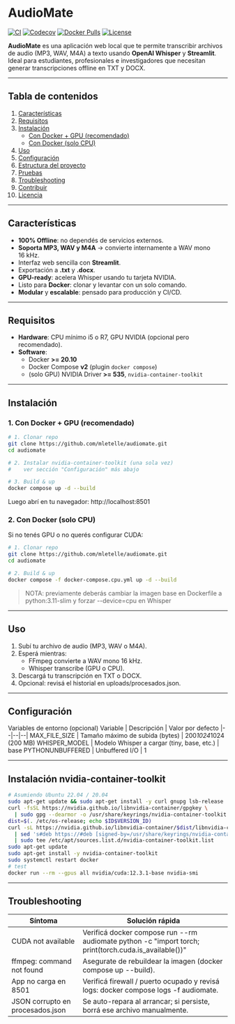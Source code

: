 # AudioMate

[![CI](https://img.shields.io/github/actions/workflow/status/mletelle/audiomate/ci.yml?branch=main)]() 
[![Codecov](https://img.shields.io/codecov/c/github/mletelle/AudioMate/main.svg)](https://codecov.io/gh/mletelle/AudioMate)
[![Docker Pulls](https://img.shields.io/docker/pulls/mletelle/audiomate?cacheSeconds=300)](https://hub.docker.com/r/mletelle/audiomate)
[![License](https://img.shields.io/github/license/mletelle/audiomate)]()

**AudioMate** es una aplicación web local que te permite transcribir archivos de audio (MP3, WAV, M4A) a texto usando **OpenAI Whisper** y **Streamlit**.  
Ideal para estudiantes, profesionales e investigadores que necesitan generar transcripciones offline en TXT y DOCX.

---

## Tabla de contenidos

1. [Características](#-características)   
2. [Requisitos](#-requisitos)  
3. [Instalación](#-instalación)  
   - [Con Docker + GPU (recomendado)](#con-docker--gpu-recomendado)  
   - [Con Docker (solo CPU)](#con-docker-solo-cpu)  
4. [Uso](#-uso)  
5. [Configuración](#-configuración)  
6. [Estructura del proyecto](#-estructura-del-proyecto)  
7. [Pruebas](#-pruebas)  
8. [Troubleshooting](#-troubleshooting)  
9. [Contribuir](#-contribuir)  
10. [Licencia](#-licencia)

---

##  Características

- **100% Offline**: no dependés de servicios externos.  
- **Soporta MP3, WAV y M4A** → convierte internamente a WAV mono 16 kHz.  
- Interfaz web sencilla con **Streamlit**.  
- Exportación a **.txt** y **.docx**.  
- **GPU-ready**: acelera Whisper usando tu tarjeta NVIDIA.  
- Listo para **Docker**: clonar y levantar con un solo comando.  
- **Modular** y **escalable**: pensado para producción y CI/CD.

---

##  Requisitos

- **Hardware**: CPU mínimo i5 o R7, GPU NVIDIA (opcional pero recomendado).  
- **Software**:  
  - Docker **>= 20.10**  
  - Docker Compose **v2** (plugin `docker compose`)  
  - (solo GPU) NVIDIA Driver **>= 535**, `nvidia-container-toolkit`  

---

##  Instalación

### 1. Con Docker + GPU (recomendado)

```bash
# 1. Clonar repo
git clone https://github.com/mletelle/audiomate.git
cd audiomate

# 2. Instalar nvidia-container-toolkit (una sola vez)
#    ver sección "Configuración" más abajo

# 3. Build & up
docker compose up -d --build
````
Luego abrí en tu navegador: http://localhost:8501

### 2. Con Docker (solo CPU)
Si no tenés GPU o no querés configurar CUDA:
```bash
# 1. Clonar repo
git clone https://github.com/mletelle/audiomate.git
cd audiomate

# 2. Build & up
docker compose -f docker-compose.cpu.yml up -d --build
```
>NOTA: previamente deberás cambiar la imagen base en Dockerfile a python:3.11-slim y forzar --device=cpu en Whisper

---
## Uso
1. Subí tu archivo de audio (MP3, WAV o M4A).
2. Esperá mientras:
    - FFmpeg convierte a WAV mono 16 kHz.
    - Whisper transcribe (GPU o CPU).
3. Descargá tu transcripción en TXT o DOCX.
4. Opcional: revisá el historial en uploads/procesados.json.

---
## Configuración
Variables de entorno (opcional)
Variable | Descripción | Valor por defecto
|--|--|--|
MAX_FILE_SIZE | Tamaño máximo de subida (bytes) | 200*1024*1024 (200 MB)
WHISPER_MODEL | Modelo Whisper a cargar (tiny, base, etc.) | base
PYTHONUNBUFFERED | Unbuffered I/O | 1

---
## Instalación nvidia‑container‑toolkit
````bash
# Asumiendo Ubuntu 22.04 / 20.04
sudo apt-get update && sudo apt-get install -y curl gnupg lsb-release
curl -fsSL https://nvidia.github.io/libnvidia-container/gpgkey \
  | sudo gpg --dearmor -o /usr/share/keyrings/nvidia-container-toolkit.gpg
dist=$(. /etc/os-release; echo $ID$VERSION_ID)
curl -sL https://nvidia.github.io/libnvidia-container/$dist/libnvidia-container.list \
  | sed 's#deb https://#deb [signed-by=/usr/share/keyrings/nvidia-container-toolkit.gpg] https://#' \
  | sudo tee /etc/apt/sources.list.d/nvidia-container-toolkit.list
sudo apt-get update
sudo apt-get install -y nvidia-container-toolkit
sudo systemctl restart docker
# test
docker run --rm --gpus all nvidia/cuda:12.3.1-base nvidia-smi
````

---
## Troubleshooting
Síntoma | Solución rápida
|--|--|
CUDA not available | Verificá docker compose run --rm audiomate python -c "import torch; print(torch.cuda.is_available())"
ffmpeg: command not found | Asegurate de rebuildear la imagen (docker compose up --build).
App no carga en 8501 | Verificá firewall / puerto ocupado y revisá logs: docker compose logs -f audiomate.
JSON corrupto en procesados.json | Se auto-repara al arrancar; si persiste, borrá ese archivo manualmente.

